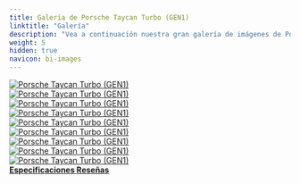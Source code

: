 ```yaml
---
title: Galería de Porsche Taycan Turbo (GEN1)
linktitle: "Galería"
description: "Vea a continuación nuestra gran galería de imágenes de Porsche Taycan Turbo (GEN1). Haga clic en las imágenes para versiones en alta resolución."
weight: 5
hidden: true
navicon: bi-images
---
```

<!-- markdownlint-disable MD033 -->
<div class="row" id ="my-gallery">
	<div class="pswp-grid-item col-6 col-md-4">
		<a href="https://media.evkx.net/multimedia/models/porsche/taycan/taycan_turbo_gen1/exterior_1.jpg"
data-pswp-src="https://media.evkx.net/multimedia/models/porsche/taycan/taycan_turbo_gen1/exterior_1.jpg"
data-pswp-width="3000"
data-pswp-height="2000" 
target="_blank">
			<img src="https://media.evkx.net/multimedia/models/porsche/taycan/taycan_turbo_gen1/exterior_1_xst.jpg" alt="Porsche Taycan Turbo (GEN1)" class="img-fluid " />
		</a>
	</div>
	<div class="pswp-grid-item col-6 col-md-4">
		<a href="https://media.evkx.net/multimedia/models/porsche/taycan/taycan_turbo_gen1/exterior_2.jpg"
data-pswp-src="https://media.evkx.net/multimedia/models/porsche/taycan/taycan_turbo_gen1/exterior_2.jpg"
data-pswp-width="3000"
data-pswp-height="2000" 
target="_blank">
			<img src="https://media.evkx.net/multimedia/models/porsche/taycan/taycan_turbo_gen1/exterior_2_xst.jpg" alt="Porsche Taycan Turbo (GEN1)" class="img-fluid " />
		</a>
	</div>
	<div class="pswp-grid-item col-6 col-md-4">
		<a href="https://media.evkx.net/multimedia/models/porsche/taycan/taycan_turbo_gen1/exterior_3.jpg"
data-pswp-src="https://media.evkx.net/multimedia/models/porsche/taycan/taycan_turbo_gen1/exterior_3.jpg"
data-pswp-width="3000"
data-pswp-height="2000" 
target="_blank">
			<img src="https://media.evkx.net/multimedia/models/porsche/taycan/taycan_turbo_gen1/exterior_3_xst.jpg" alt="Porsche Taycan Turbo (GEN1)" class="img-fluid " />
		</a>
	</div>
	<div class="pswp-grid-item col-6 col-md-4">
		<a href="https://media.evkx.net/multimedia/models/porsche/taycan/taycan_turbo_gen1/exterior_4.jpg"
data-pswp-src="https://media.evkx.net/multimedia/models/porsche/taycan/taycan_turbo_gen1/exterior_4.jpg"
data-pswp-width="3000"
data-pswp-height="2473" 
target="_blank">
			<img src="https://media.evkx.net/multimedia/models/porsche/taycan/taycan_turbo_gen1/exterior_4_xst.jpg" alt="Porsche Taycan Turbo (GEN1)" class="img-fluid " />
		</a>
	</div>
	<div class="pswp-grid-item col-6 col-md-4">
		<a href="https://media.evkx.net/multimedia/models/porsche/taycan/taycan_turbo_gen1/lights_1.jpg"
data-pswp-src="https://media.evkx.net/multimedia/models/porsche/taycan/taycan_turbo_gen1/lights_1.jpg"
data-pswp-width="3000"
data-pswp-height="1687" 
target="_blank">
			<img src="https://media.evkx.net/multimedia/models/porsche/taycan/taycan_turbo_gen1/lights_1_xst.jpg" alt="Porsche Taycan Turbo (GEN1)" class="img-fluid " />
		</a>
	</div>
	<div class="pswp-grid-item col-6 col-md-4">
		<a href="https://media.evkx.net/multimedia/models/porsche/taycan/taycan_turbo_gen1/main_1.jpg"
data-pswp-src="https://media.evkx.net/multimedia/models/porsche/taycan/taycan_turbo_gen1/main_1.jpg"
data-pswp-width="3000"
data-pswp-height="2000" 
target="_blank">
			<img src="https://media.evkx.net/multimedia/models/porsche/taycan/taycan_turbo_gen1/main_1_xst.jpg" alt="Porsche Taycan Turbo (GEN1)" class="img-fluid " />
		</a>
	</div>
	<div class="pswp-grid-item col-6 col-md-4">
		<a href="https://media.evkx.net/multimedia/models/porsche/taycan/taycan_turbo_gen1/screens_1.jpg"
data-pswp-src="https://media.evkx.net/multimedia/models/porsche/taycan/taycan_turbo_gen1/screens_1.jpg"
data-pswp-width="3000"
data-pswp-height="2000" 
target="_blank">
			<img src="https://media.evkx.net/multimedia/models/porsche/taycan/taycan_turbo_gen1/screens_1_xst.jpg" alt="Porsche Taycan Turbo (GEN1)" class="img-fluid " />
		</a>
	</div>
	<div class="pswp-grid-item col-6 col-md-4">
		<a href="https://media.evkx.net/multimedia/models/porsche/taycan/taycan_turbo_gen1/screens_2.jpg"
data-pswp-src="https://media.evkx.net/multimedia/models/porsche/taycan/taycan_turbo_gen1/screens_2.jpg"
data-pswp-width="3000"
data-pswp-height="2250" 
target="_blank">
			<img src="https://media.evkx.net/multimedia/models/porsche/taycan/taycan_turbo_gen1/screens_2_xst.jpg" alt="Porsche Taycan Turbo (GEN1)" class="img-fluid " />
		</a>
	</div>
	<div class="pswp-grid-item col-6 col-md-4">
		<a href="https://media.evkx.net/multimedia/models/porsche/taycan/taycan_turbo_gen1/trunk_1.jpg"
data-pswp-src="https://media.evkx.net/multimedia/models/porsche/taycan/taycan_turbo_gen1/trunk_1.jpg"
data-pswp-width="3000"
data-pswp-height="2250" 
target="_blank">
			<img src="https://media.evkx.net/multimedia/models/porsche/taycan/taycan_turbo_gen1/trunk_1_xst.jpg" alt="Porsche Taycan Turbo (GEN1)" class="img-fluid " />
		</a>
	</div>
</div>
<script type="module">
  import PhotoSwipeLightbox from '/js/photoswipe-lightbox.esm.js';
    const lightbox = new PhotoSwipeLightbox({
       gallery: '#my-gallery',
        children: 'a',
        pswpModule: () => import('/js/photoswipe.esm.js')
    });
lightbox.init();
</script>
<div class="mt-3 mb-3">
<a href="../specifications/" class="text-decoration-none text-black">
<strong><i class="bi-arrow-left"></i> Especificaciones </strong>
</a>
<a href="../reviews/" class="text-decoration-none text-black float-end">
<strong>Reseñas <i class="bi-arrow-right"></i></strong>
</a>
</div>
